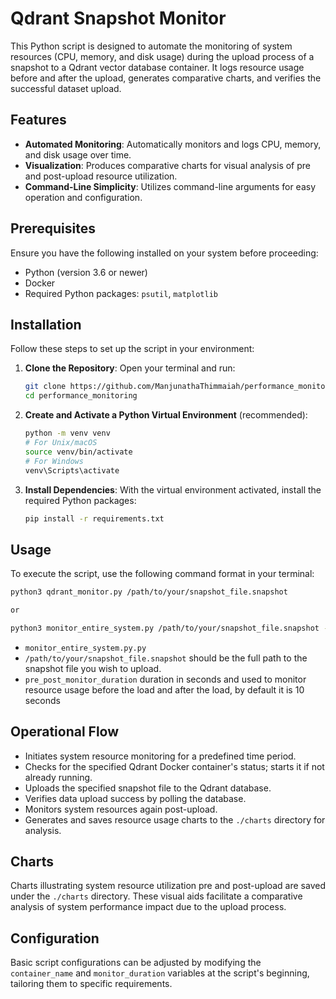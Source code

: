 
# Qdrant Snapshot Monitor

This Python script is designed to automate the monitoring of system resources (CPU, memory, and disk usage) during the upload process of a snapshot to a Qdrant vector database container. It logs resource usage before and after the upload, generates comparative charts, and verifies the successful dataset upload.

## Features

- **Automated Monitoring**: Automatically monitors and logs CPU, memory, and disk usage over time.
- **Visualization**: Produces comparative charts for visual analysis of pre and post-upload resource utilization.
- **Command-Line Simplicity**: Utilizes command-line arguments for easy operation and configuration.

## Prerequisites

Ensure you have the following installed on your system before proceeding:

- Python (version 3.6 or newer)
- Docker
- Required Python packages: `psutil`, `matplotlib`

## Installation

Follow these steps to set up the script in your environment:

1. **Clone the Repository**:
   Open your terminal and run:
   ```sh
   git clone https://github.com/ManjunathaThimmaiah/performance_monitoring.git
   cd performance_monitoring
   ```

2. **Create and Activate a Python Virtual Environment** (recommended):
   ```sh
   python -m venv venv
   # For Unix/macOS
   source venv/bin/activate
   # For Windows
   venv\Scripts\activate
   ```

3. **Install Dependencies**:
   With the virtual environment activated, install the required Python packages:
   ```sh
   pip install -r requirements.txt
   ```

## Usage

To execute the script, use the following command format in your terminal:
```sh
python3 qdrant_monitor.py /path/to/your/snapshot_file.snapshot

or

python3 monitor_entire_system.py /path/to/your/snapshot_file.snapshot --pre_post_monitor_duration 20
```
- `monitor_entire_system.py.py`
- `/path/to/your/snapshot_file.snapshot` should be the full path to the snapshot file you wish to upload.
- `pre_post_monitor_duration` duration in seconds and used to monitor resource usage before the load and after the load, by default it is 10 seconds

## Operational Flow

- Initiates system resource monitoring for a predefined time period.
- Checks for the specified Qdrant Docker container's status; starts it if not already running.
- Uploads the specified snapshot file to the Qdrant database.
- Verifies data upload success by polling the database.
- Monitors system resources again post-upload.
- Generates and saves resource usage charts to the `./charts` directory for analysis.

## Charts

Charts illustrating system resource utilization pre and post-upload are saved under the `./charts` directory. These visual aids facilitate a comparative analysis of system performance impact due to the upload process.

## Configuration

Basic script configurations can be adjusted by modifying the `container_name` and `monitor_duration` variables at the script's beginning, tailoring them to specific requirements.

